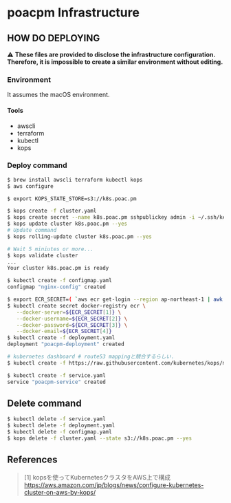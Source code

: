 # poacpm Infrastructure

## HOW DO DEPLOYING
:warning:
**These files are provided to disclose the infrastructure configuration.
Therefore, it is impossible to create a similar environment without editing.**

### Environment
It assumes the macOS environment.
#### Tools
* awscli
* terraform
* kubectl
* kops

### Deploy command
```bash
$ brew install awscli terraform kubectl kops
$ aws configure

$ export KOPS_STATE_STORE=s3://k8s.poac.pm

$ kops create -f cluster.yaml
$ kops create secret --name k8s.poac.pm sshpublickey admin -i ~/.ssh/keys/pub/poacpm.pub
$ kops update cluster k8s.poac.pm --yes
# Update command
$ kops rolling-update cluster k8s.poac.pm --yes

# Wait 5 miniutes or more...
$ kops validate cluster
...
Your cluster k8s.poac.pm is ready

$ kubectl create -f configmap.yaml
configmap "nginx-config" created

$ export ECR_SECRET=( `aws ecr get-login --region ap-northeast-1 | awk '{print $9,$4,$6,$8}'` )
$ kubectl create secret docker-registry ecr \
   --docker-server=${ECR_SECRET[1]} \
   --docker-username=${ECR_SECRET[2]} \
   --docker-password=${ECR_SECRET[3]} \
   --docker-email=${ECR_SECRET[4]}
$ kubectl create -f deployment.yaml
deployment "poacpm-deployment" created

# kubernetes dashboard # route53 mappingと競合するらしい．
$ kubectl create -f https://raw.githubusercontent.com/kubernetes/kops/master/addons/kubernetes-dashboard/v1.8.1.yaml

$ kubectl create -f service.yaml
service "poacpm-service" created
```

## Delete command
```bash
$ kubectl delete -f service.yaml
$ kubectl delete -f deployment.yaml
$ kubectl delete -f configmap.yaml
$ kops delete -f cluster.yaml --state s3://k8s.poac.pm --yes
```

## References
> [1] kopsを使ってKubernetesクラスタをAWS上で構成
https://aws.amazon.com/jp/blogs/news/configure-kubernetes-cluster-on-aws-by-kops/
